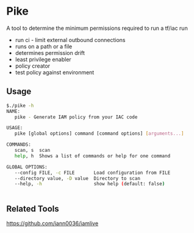 # Pike 

A tool to determine the minimum permissions required to run a tf/iac run

- run ci - limit external outbound connections
- runs on a path or a file
- determines permission drift
- least privilege enabler
- policy creator
- test policy against environment

## Usage

```bash
$./pike -h
NAME:
   pike - Generate IAM policy from your IAC code

USAGE:
   pike [global options] command [command options] [arguments...]

COMMANDS:
   scan, s  scan
   help, h  Shows a list of commands or help for one command

GLOBAL OPTIONS:
   --config FILE, -c FILE       Load configuration from FILE
   --directory value, -D value  Directory to scan
   --help, -h                   show help (default: false)
   

```

## Related Tools

<https://github.com/iann0036/iamlive>